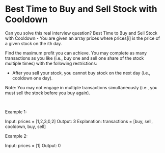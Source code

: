 # Best Time to Buy and Sell Stock with Cooldown

Can you solve this real interview question? Best Time to Buy and Sell Stock with Cooldown - You are given an array prices where prices[i] is the price of a given stock on the ith day.

Find the maximum profit you can achieve. You may complete as many transactions as you like (i.e., buy one and sell one share of the stock multiple times) with the following restrictions:

 * After you sell your stock, you cannot buy stock on the next day (i.e., cooldown one day).

Note: You may not engage in multiple transactions simultaneously (i.e., you must sell the stock before you buy again).

 

Example 1:


Input: prices = [1,2,3,0,2]
Output: 3
Explanation: transactions = [buy, sell, cooldown, buy, sell]


Example 2:


Input: prices = [1]
Output: 0